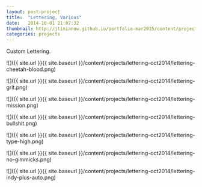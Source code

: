 ```yaml
---
layout: post-project
title:  "Lettering, Various"
date:   2014-10-01 21:07:32
thumbnail: http://jtinianow.github.io/portfolio-mar2015/content/projects/lettering-oct2014/lettering-thumb.jpg
categories: projects
---
```

Custom Lettering.

![]({{ site.url }}{{ site.baseurl }}/content/projects/lettering-oct2014/lettering-cheetah-blood.png)

![]({{ site.url }}{{ site.baseurl }}/content/projects/lettering-oct2014/lettering-grit.png)

![]({{ site.url }}{{ site.baseurl }}/content/projects/lettering-oct2014/lettering-mission.png)

![]({{ site.url }}{{ site.baseurl }}/content/projects/lettering-oct2014/lettering-bullshit.png)

![]({{ site.url }}{{ site.baseurl }}/content/projects/lettering-oct2014/lettering-type-high.png)

![]({{ site.url }}{{ site.baseurl }}/content/projects/lettering-oct2014/lettering-no-gimmicks.png)

![]({{ site.url }}{{ site.baseurl }}/content/projects/lettering-oct2014/lettering-indy-plus-auto.png)

